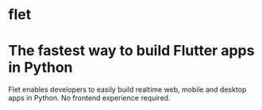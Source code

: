 # flet
# The fastest way to build Flutter apps in Python
Flet enables developers to easily build realtime web, mobile and desktop apps in Python. No frontend experience required.
